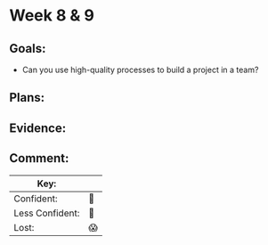 # Week 8 & 9
## Goals:


-   Can you use high-quality processes to build a project in a team?

## Plans:

## Evidence:

## Comment:

|Key:     ||
|---------------|-----------|
|Confident:     |:nail_care:|
|Less Confident:|:no_good:  |
|Lost:          |:scream:   |
